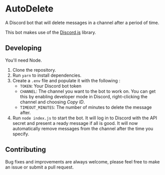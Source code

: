 # AutoDelete
A Discord bot that will delete messages in a channel after a period of time.

This bot makes use of the [Discord.js](https://discord.js.org/) library.

## Developing
You'll need Node.

1. Clone the repository.
2. Run `yarn` to install dependencies.
3. Create a `.env` file and populate it with the following :
    * `TOKEN`: Your Discord bot token
    * `CHANNEL`: The channel you want to the bot to work on. You can get this by enabling developer mode in Discord, right-clicking the channel and choosing *Copy ID*.
    * `TIMEOUT_MINUTES`: The number of minutes to delete the message after.
4. Run `node index.js` to start the bot. It will log in to Discord with the API secret and present a ready message if all is good. It will now automatically remove messages from the channel after the time you specify.

## Contributing
Bug fixes and improvements are always welcome, please feel free to make an issue or submit a pull request.